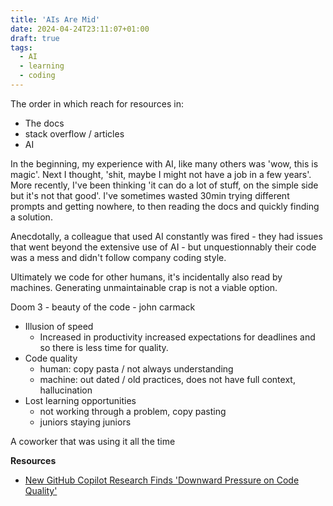 ```yaml
---
title: 'AIs Are Mid'
date: 2024-04-24T23:11:07+01:00
draft: true
tags:
  - AI
  - learning
  - coding
---
```


The order in which reach for resources in:

- The docs
- stack overflow / articles
- AI

In the beginning, my experience with AI, like many others was 'wow, this is magic'. Next I thought, 'shit, maybe I might not have a job in a few years'. More recently, I've been thinking 'it can do a lot of stuff, on the simple side but it's not that good'. I've sometimes wasted 30min trying different prompts and getting nowhere, to then reading the docs and quickly finding a solution.

Anecdotally, a colleague that used AI constantly was fired - they had issues that went beyond the extensive use of AI - but unquestionnably their code was a mess and didn't follow company coding style.

Ultimately we code for other humans, it's incidentally also read by machines. Generating unmaintainable crap is not a viable option.

Doom 3 - beauty of the code - john carmack

- Illusion of speed
  - Increased in productivity increased expectations for deadlines and so there is less time for quality.
- Code quality
  - human: copy pasta / not always understanding
  - machine: out dated / old practices, does not have full context, hallucination
- Lost learning opportunities
  - not working through a problem, copy pasting
  - juniors staying juniors

A coworker that was using it all the time

**Resources**

- [New GitHub Copilot Research Finds 'Downward Pressure on Code Quality'](https://www.reddit.com/r/programming/comments/1ac7cb2/new_github_copilot_research_finds_downward/)
